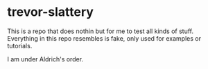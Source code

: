 # trevor-slattery

This is a repo that does nothin but for me to test all kinds of stuff.
Everything in this repo resembles is fake, only used for examples or tutorials.

I am under Aldrich's order.
